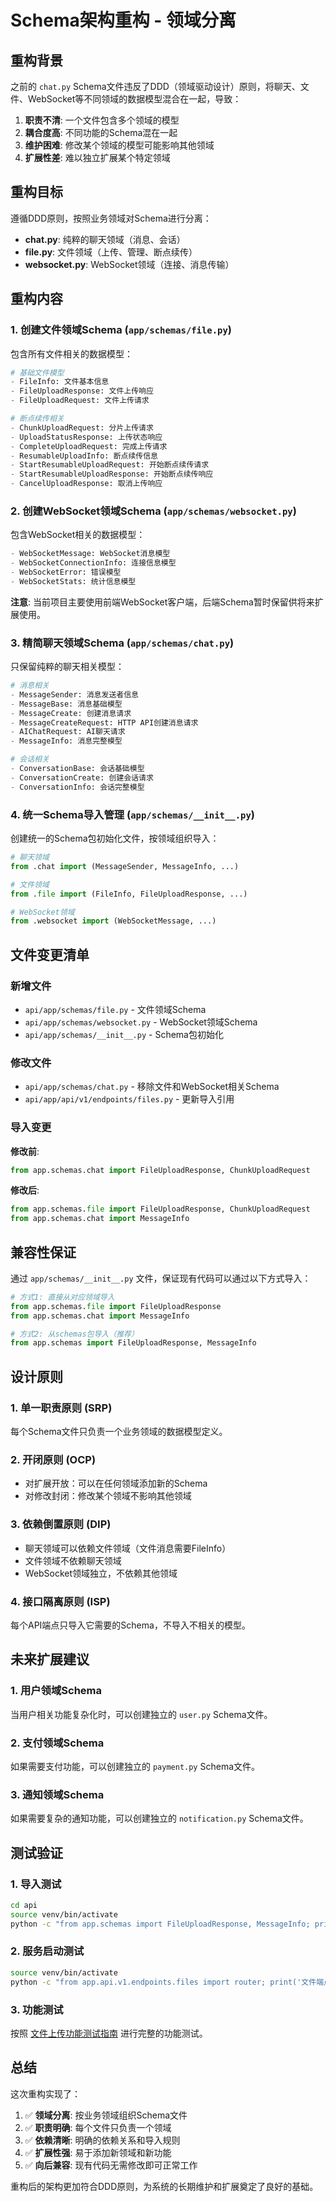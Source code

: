 # Schema架构重构 - 领域分离

## 重构背景

之前的 `chat.py` Schema文件违反了DDD（领域驱动设计）原则，将聊天、文件、WebSocket等不同领域的数据模型混合在一起，导致：

1. **职责不清**: 一个文件包含多个领域的模型
2. **耦合度高**: 不同功能的Schema混在一起
3. **维护困难**: 修改某个领域的模型可能影响其他领域
4. **扩展性差**: 难以独立扩展某个特定领域

## 重构目标

遵循DDD原则，按照业务领域对Schema进行分离：

- **chat.py**: 纯粹的聊天领域（消息、会话）
- **file.py**: 文件领域（上传、管理、断点续传）
- **websocket.py**: WebSocket领域（连接、消息传输）

## 重构内容

### 1. 创建文件领域Schema (`app/schemas/file.py`)

包含所有文件相关的数据模型：

```python
# 基础文件模型
- FileInfo: 文件基本信息
- FileUploadResponse: 文件上传响应
- FileUploadRequest: 文件上传请求

# 断点续传相关
- ChunkUploadRequest: 分片上传请求
- UploadStatusResponse: 上传状态响应  
- CompleteUploadRequest: 完成上传请求
- ResumableUploadInfo: 断点续传信息
- StartResumableUploadRequest: 开始断点续传请求
- StartResumableUploadResponse: 开始断点续传响应
- CancelUploadResponse: 取消上传响应
```

### 2. 创建WebSocket领域Schema (`app/schemas/websocket.py`)

包含WebSocket相关的数据模型：

```python
- WebSocketMessage: WebSocket消息模型
- WebSocketConnectionInfo: 连接信息模型
- WebSocketError: 错误模型
- WebSocketStats: 统计信息模型
```

**注意**: 当前项目主要使用前端WebSocket客户端，后端Schema暂时保留供将来扩展使用。

### 3. 精简聊天领域Schema (`app/schemas/chat.py`)

只保留纯粹的聊天相关模型：

```python
# 消息相关
- MessageSender: 消息发送者信息
- MessageBase: 消息基础模型
- MessageCreate: 创建消息请求
- MessageCreateRequest: HTTP API创建消息请求
- AIChatRequest: AI聊天请求
- MessageInfo: 消息完整模型

# 会话相关  
- ConversationBase: 会话基础模型
- ConversationCreate: 创建会话请求
- ConversationInfo: 会话完整模型
```

### 4. 统一Schema导入管理 (`app/schemas/__init__.py`)

创建统一的Schema包初始化文件，按领域组织导入：

```python
# 聊天领域
from .chat import (MessageSender, MessageInfo, ...)

# 文件领域
from .file import (FileInfo, FileUploadResponse, ...)

# WebSocket领域
from .websocket import (WebSocketMessage, ...)
```

## 文件变更清单

### 新增文件
- `api/app/schemas/file.py` - 文件领域Schema
- `api/app/schemas/websocket.py` - WebSocket领域Schema
- `api/app/schemas/__init__.py` - Schema包初始化

### 修改文件
- `api/app/schemas/chat.py` - 移除文件和WebSocket相关Schema
- `api/app/api/v1/endpoints/files.py` - 更新导入引用

### 导入变更

**修改前**:
```python
from app.schemas.chat import FileUploadResponse, ChunkUploadRequest
```

**修改后**:
```python
from app.schemas.file import FileUploadResponse, ChunkUploadRequest
from app.schemas.chat import MessageInfo
```

## 兼容性保证

通过 `app/schemas/__init__.py` 文件，保证现有代码可以通过以下方式导入：

```python
# 方式1: 直接从对应领域导入
from app.schemas.file import FileUploadResponse
from app.schemas.chat import MessageInfo

# 方式2: 从schemas包导入（推荐）
from app.schemas import FileUploadResponse, MessageInfo
```

## 设计原则

### 1. 单一职责原则 (SRP)
每个Schema文件只负责一个业务领域的数据模型定义。

### 2. 开闭原则 (OCP)
- 对扩展开放：可以在任何领域添加新的Schema
- 对修改封闭：修改某个领域不影响其他领域

### 3. 依赖倒置原则 (DIP)
- 聊天领域可以依赖文件领域（文件消息需要FileInfo）
- 文件领域不依赖聊天领域
- WebSocket领域独立，不依赖其他领域

### 4. 接口隔离原则 (ISP)
每个API端点只导入它需要的Schema，不导入不相关的模型。

## 未来扩展建议

### 1. 用户领域Schema
当用户相关功能复杂化时，可以创建独立的 `user.py` Schema文件。

### 2. 支付领域Schema
如果需要支付功能，可以创建独立的 `payment.py` Schema文件。

### 3. 通知领域Schema
如果需要复杂的通知功能，可以创建独立的 `notification.py` Schema文件。

## 测试验证

### 1. 导入测试
```bash
cd api
source venv/bin/activate
python -c "from app.schemas import FileUploadResponse, MessageInfo; print('导入成功')"
```

### 2. 服务启动测试
```bash
source venv/bin/activate
python -c "from app.api.v1.endpoints.files import router; print('文件端点正常')"
```

### 3. 功能测试
按照 [文件上传功能测试指南](./文件上传功能测试指南.md) 进行完整的功能测试。

## 总结

这次重构实现了：

1. ✅ **领域分离**: 按业务领域组织Schema文件
2. ✅ **职责明确**: 每个文件只负责一个领域
3. ✅ **依赖清晰**: 明确的依赖关系和导入规则
4. ✅ **扩展性强**: 易于添加新领域和新功能
5. ✅ **向后兼容**: 现有代码无需修改即可正常工作

重构后的架构更加符合DDD原则，为系统的长期维护和扩展奠定了良好的基础。 